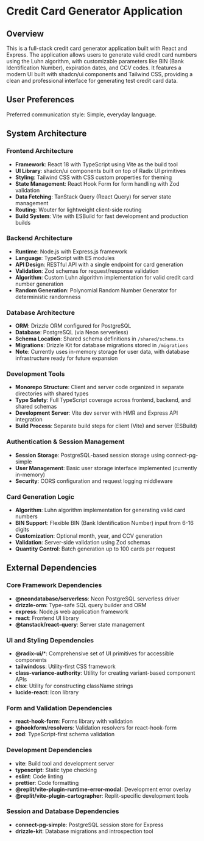 # Credit Card Generator Application

## Overview

This is a full-stack credit card generator application built with React and Express. The application allows users to generate valid credit card numbers using the Luhn algorithm, with customizable parameters like BIN (Bank Identification Number), expiration dates, and CCV codes. It features a modern UI built with shadcn/ui components and Tailwind CSS, providing a clean and professional interface for generating test credit card data.

## User Preferences

Preferred communication style: Simple, everyday language.

## System Architecture

### Frontend Architecture
- **Framework**: React 18 with TypeScript using Vite as the build tool
- **UI Library**: shadcn/ui components built on top of Radix UI primitives
- **Styling**: Tailwind CSS with CSS custom properties for theming
- **State Management**: React Hook Form for form handling with Zod validation
- **Data Fetching**: TanStack Query (React Query) for server state management
- **Routing**: Wouter for lightweight client-side routing
- **Build System**: Vite with ESBuild for fast development and production builds

### Backend Architecture
- **Runtime**: Node.js with Express.js framework
- **Language**: TypeScript with ES modules
- **API Design**: RESTful API with a single endpoint for card generation
- **Validation**: Zod schemas for request/response validation
- **Algorithm**: Custom Luhn algorithm implementation for valid credit card number generation
- **Random Generation**: Polynomial Random Number Generator for deterministic randomness

### Database Architecture
- **ORM**: Drizzle ORM configured for PostgreSQL
- **Database**: PostgreSQL (via Neon serverless)
- **Schema Location**: Shared schema definitions in `/shared/schema.ts`
- **Migrations**: Drizzle Kit for database migrations stored in `/migrations`
- **Note**: Currently uses in-memory storage for user data, with database infrastructure ready for future expansion

### Development Tools
- **Monorepo Structure**: Client and server code organized in separate directories with shared types
- **Type Safety**: Full TypeScript coverage across frontend, backend, and shared schemas
- **Development Server**: Vite dev server with HMR and Express API integration
- **Build Process**: Separate build steps for client (Vite) and server (ESBuild)

### Authentication & Session Management
- **Session Storage**: PostgreSQL-based session storage using connect-pg-simple
- **User Management**: Basic user storage interface implemented (currently in-memory)
- **Security**: CORS configuration and request logging middleware

### Card Generation Logic
- **Algorithm**: Luhn algorithm implementation for generating valid card numbers
- **BIN Support**: Flexible BIN (Bank Identification Number) input from 6-16 digits
- **Customization**: Optional month, year, and CCV generation
- **Validation**: Server-side validation using Zod schemas
- **Quantity Control**: Batch generation up to 100 cards per request

## External Dependencies

### Core Framework Dependencies
- **@neondatabase/serverless**: Neon PostgreSQL serverless driver
- **drizzle-orm**: Type-safe SQL query builder and ORM
- **express**: Node.js web application framework
- **react**: Frontend UI library
- **@tanstack/react-query**: Server state management

### UI and Styling Dependencies
- **@radix-ui/***: Comprehensive set of UI primitives for accessible components
- **tailwindcss**: Utility-first CSS framework
- **class-variance-authority**: Utility for creating variant-based component APIs
- **clsx**: Utility for constructing className strings
- **lucide-react**: Icon library

### Form and Validation Dependencies
- **react-hook-form**: Forms library with validation
- **@hookform/resolvers**: Validation resolvers for react-hook-form
- **zod**: TypeScript-first schema validation

### Development Dependencies
- **vite**: Build tool and development server
- **typescript**: Static type checking
- **eslint**: Code linting
- **prettier**: Code formatting
- **@replit/vite-plugin-runtime-error-modal**: Development error overlay
- **@replit/vite-plugin-cartographer**: Replit-specific development tools

### Session and Database Dependencies
- **connect-pg-simple**: PostgreSQL session store for Express
- **drizzle-kit**: Database migrations and introspection tool
